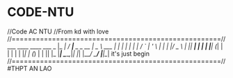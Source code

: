 # CODE-NTU
//Code AC NTU
//From kd with love
//====================================================//
		 ___    ____              ____          ___ _
		|_ _|  / ___|__ _ _ __   |  _ \  ___   |_ _| |_
		 | |  | |   / _` | '_ \  | | | |/ _ \   | || __|
		 | |  | |__| (_| | | | | | |_| | (_) |  | || |_
		|___|  \____\__,_|_| |_| |____/ \___/  |___|\__|
					 it's just begin
//====================================================//
#THPT AN LAO
